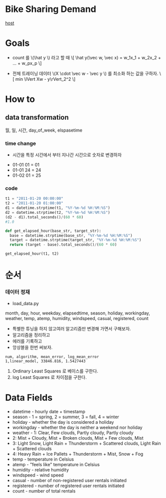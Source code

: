 # Bike Sharing Demand
[host](https://www.kaggle.com/c/bike-sharing-demand/data)

# Goals
* count 를 \\(\hat y \\) 라고 할 때 
\\[ \hat y(\vec w, \vec x) = w_1x_1 + w_2x_2 + ... + w_px_p \\]

* 전체 트레이닝 데이터 \\(X \cdot \vec w - \vec y \\) 를 최소화 하는 값을 구하자.
\\[ min \lVert Xw - y\rVert_2^2 \\]

# How to 
## data transformation
월, 일, 시간, day_of_week, elspasetime
### time change
* 시간을 특정 시간에서 부터 지나간 시간으로 숫자로 변경하자
- 01-01 01 = 01
- 01-01 24 = 24
- 01-02 01 = 25

### code

```python
t1 = "2011-01-20 00:00:00"
t2 = "2011-01-20 01:00:00"
d1 = datetime.strptime(t1, "%Y-%m-%d %H:%M:%S")
d2 = datetime.strptime(t2, "%Y-%m-%d %H:%M:%S")
(d2 - d1).total_seconds()/(60 * 60)
#1.0

def get_elapsed_hour(base_str, target_str):
  base = datetime.strptime(base_str, "%Y-%m-%d %H:%M:%S")
  target = datetime.strptime(target_str, "%Y-%m-%d %H:%M:%S")
  return (target - base).total_seconds()/(60 * 60)

get_elapsed_hour(t1, t2)
```

# 순서
### 데이터 정재
- load_data.py

month, day, hour, weekday, elapsedtime, season, holiday, workingday, weather, temp,  atemp, humidity, windspeed, casual, registered, count

* 특별한 튜닝을 하지 않고여러 알고리즘만 변경해 가면서 구해보자.
* 알고리즘을 정리하고 
* 에러를 기록하고
* 앙상블을 한번 써보자.
```
num, algorithm, mean_error, log_mean_error
1,linear_model, 33846.816, 1.5427443
```


1. Ordinary Least Squares 로 베이스를 구한다.
2. log Least Squares 로 차이점을 구한다.

# Data Fields
- datetime - hourly date + timestamp  
- season -  1 = spring, 2 = summer, 3 = fall, 4 = winter 
- holiday - whether the day is considered a holiday
- workingday - whether the day is neither a weekend nor holiday
- weather - 1: Clear, Few clouds, Partly cloudy, Partly cloudy 
- 2: Mist + Cloudy, Mist + Broken clouds, Mist + Few clouds, Mist 
- 3: Light Snow, Light Rain + Thunderstorm + Scattered clouds, Light Rain + Scattered clouds 
- 4: Heavy Rain + Ice Pallets + Thunderstorm + Mist, Snow + Fog 
- temp - temperature in Celsius
- atemp - "feels like" temperature in Celsius
- humidity - relative humidity
- windspeed - wind speed
- casual - number of non-registered user rentals initiated
- registered - number of registered user rentals initiated
- count - number of total rentals



